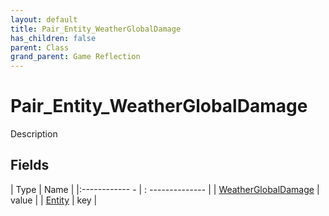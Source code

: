 ```yaml
---
layout: default
title: Pair_Entity_WeatherGlobalDamage
has_children: false
parent: Class
grand_parent: Game Reflection
---
```

# Pair_Entity_WeatherGlobalDamage
Description 

## Fields
| Type | Name |
|:------------ - | : -------------- |
| [WeatherGlobalDamage](game-reflection/classes/weather_global_damage.md) | value |
| [Entity](game-reflection/classes/entity.md) | key |
